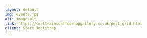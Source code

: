 ```yaml
---
layout: default
img: events.jpg
alt: image-alt
link: https://coaltrainscoffeeshopgallery.co.uk/post_grid.html
client: Start Bootstrap
---
```

